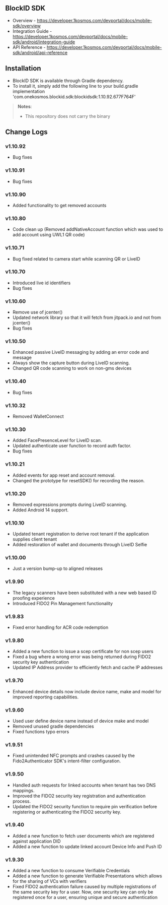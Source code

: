 ## BlockID SDK

- Overview - https://developer.1kosmos.com/devportal/docs/mobile-sdk/overview
- Integration Guide - https://developer.1kosmos.com/devportal/docs/mobile-sdk/android/integration-guide
- API Reference - https://developer.1kosmos.com/devportal/docs/mobile-sdk/android/api-reference

## Installation

- BlockID SDK is available through Gradle dependency.
- To install it, simply add the following line to your build.gradle\
  implementation 'com.onekosmos.blockid.sdk:blockidsdk:1.10.92.677F764F'

> **Notes**:
> - This repository does not carry the binary

## Change Logs

### v1.10.92
- Bug fixes

### v1.10.91
- Bug fixes

### v1.10.90 
- Added functionality to get removed accounts

### v1.10.80
- Code clean up (Removed addNativeAccount function which was used to add account using UWL1 QR code)

### v1.10.71
- Bug fixed related to camera start while scanning QR or LiveID 

### v1.10.70
- Introduced live id identifiers
- Bug fixes

### v1.10.60
- Remove use of jcenter() 
- Updated network library so that it will fetch from jitpack.io and not from jcenter()
- Bug fixes 

### v1.10.50
- Enhanced passive LiveID messaging by adding an error code and message
- Always show the capture button during LiveID scanning.
- Changed QR code scanning to work on non-gms devices
  
### v1.10.40 
- Bug fixes

### v1.10.32
- Removed WalletConnect

### v1.10.30
- Added FacePresenceLevel for LiveID scan.
- Updated authenticate user function to record auth factor.
- Bug fixes

### v1.10.21
- Added events for app reset and account removal.
- Changed the prototype for resetSDK() for recording the reason.

### v1.10.20
- Removed expressions prompts during LiveID scanning.
- Added Android 14 support.

### v1.10.10
- Updated tenant registration to derive root tenant if the application supplies client tenant
- Added restoration of wallet and documents through LiveID Selfie

### v1.10.00
-  Just a version bump-up to aligned releases

### v1.9.90
-  The legacy scanners have been substituted with a new web based ID proofing experience 
-  Introduced FIDO2 Pin Management functionality

### v1.9.83
-  Fixed error handling for ACR code redemption

### v1.9.80
- Added a new function to issue a scep certificate for non scep users
- Fixed a bug where a wrong error was being returned during FIDO2 security key authentication
- Updated IP Address provider to efficiently fetch and cache IP addresses

### v1.9.70
- Enhanced device details now include device name, make and model for improved reporting capabilities.

### v1.9.60
- Used user define device name instead of device make and model
- Removed unused gradle dependencies
- Fixed functions typo errors

### v1.9.51
- Fixed unintended NFC prompts and crashes caused by the Fido2Authenticator SDK's intent-filter configuration.

### v1.9.50
- Handled auth requests for linked accounts when tenant has two DNS mappings.
- Improved the FIDO2 security key registration and authentication process.
- Updated the FIDO2 security function to require pin verification before registering or authenticating the FIDO2 security key.

### v1.9.40
- Added a new function to fetch user documents which are registered against application DID
- Added a new function to update linked account Device Info and Push ID

### v1.9.30

- Added a new function to consume Verifiable Credentials
- Added a new function to generate Verifiable Presentations which allows for the sharing of VCs with verifiers
- Fixed FIDO2 authentication failure caused by multiple registrations of the same security key for a user. Now, one security key can only be registered once for a user, ensuring unique and secure authentication
